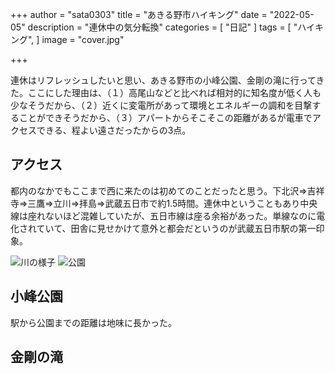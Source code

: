 +++
author = "sata0303"
title = "あきる野市ハイキング"
date = "2022-05-05"
description = "連休中の気分転換"
categories = [
    "日記"
]
tags = [
    "ハイキング",
]
image = "cover.jpg"

+++

連休はリフレッシュしたいと思い、あきる野市の小峰公園、金剛の滝に行ってきた。ここにした理由は、（１）高尾山などと比べれば相対的に知名度が低く人も少なそうだから、（２）近くに変電所があって環境とエネルギーの調和を目撃することができそうだから、（３）アパートからそこそこの距離があるが電車でアクセスできる、程よい遠さだったからの3点。

<!--more-->


## アクセス
都内のなかでもここまで西に来たのは初めてのことだったと思う。下北沢⇒吉祥寺⇒三鷹⇒立川⇒拝島⇒武蔵五日市で約1.5時間。連休中ということもあり中央線は座れないほど混雑していたが、五日市線は座る余裕があった。単線なのに電化されていて、田舎に見せかけて意外と都会だというのが武蔵五日市駅の第一印象。

![川の様子](https://live.staticflickr.com/65535/52057979417_361e916825_o_d.jpg)
![公園](https://live.staticflickr.com/65535/52059050403_b0b5b5d13c_o_d.jpg)


## 小峰公園
駅から公園までの距離は地味に長かった。




## 金剛の滝
